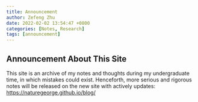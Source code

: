 ```yaml
---
title: Announcement
author: Zefeng Zhu
date: 2022-02-02 13:54:47 +0800
categories: [Notes, Research]
tags: [announcement]
---
```


## Announcement About This Site

This site is an archive of my notes and thoughts during my undergraduate time, in which mistakes could exist.
Henceforth, more serious and rigorous notes will be released on the new site with actively updates: <https://naturegeorge.github.io/blog/>
